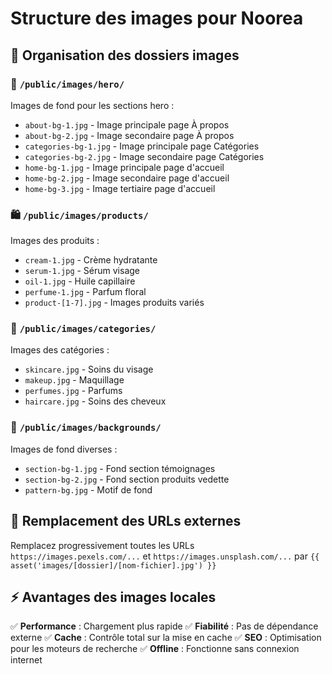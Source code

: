 # Structure des images pour Noorea

## 📁 Organisation des dossiers images

### 🎨 `/public/images/hero/`
Images de fond pour les sections hero :
- `about-bg-1.jpg` - Image principale page À propos
- `about-bg-2.jpg` - Image secondaire page À propos
- `categories-bg-1.jpg` - Image principale page Catégories
- `categories-bg-2.jpg` - Image secondaire page Catégories
- `home-bg-1.jpg` - Image principale page d'accueil
- `home-bg-2.jpg` - Image secondaire page d'accueil
- `home-bg-3.jpg` - Image tertiaire page d'accueil

### 🛍️ `/public/images/products/`
Images des produits :
- `cream-1.jpg` - Crème hydratante
- `serum-1.jpg` - Sérum visage
- `oil-1.jpg` - Huile capillaire
- `perfume-1.jpg` - Parfum floral
- `product-[1-7].jpg` - Images produits variés

### 📂 `/public/images/categories/`
Images des catégories :
- `skincare.jpg` - Soins du visage
- `makeup.jpg` - Maquillage
- `perfumes.jpg` - Parfums
- `haircare.jpg` - Soins des cheveux

### 🌄 `/public/images/backgrounds/`
Images de fond diverses :
- `section-bg-1.jpg` - Fond section témoignages
- `section-bg-2.jpg` - Fond section produits vedette
- `pattern-bg.jpg` - Motif de fond

## 🔄 Remplacement des URLs externes

Remplacez progressivement toutes les URLs `https://images.pexels.com/...` et `https://images.unsplash.com/...` par `{{ asset('images/[dossier]/[nom-fichier].jpg') }}`

## ⚡ Avantages des images locales

✅ **Performance** : Chargement plus rapide
✅ **Fiabilité** : Pas de dépendance externe
✅ **Cache** : Contrôle total sur la mise en cache
✅ **SEO** : Optimisation pour les moteurs de recherche
✅ **Offline** : Fonctionne sans connexion internet

